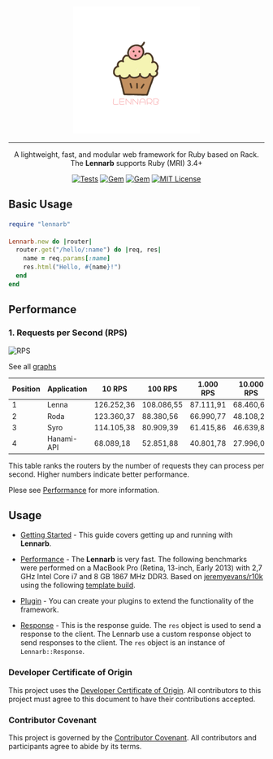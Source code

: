 <div align="center">
  <picture>
    <img alt="Lennarb" src="logo/lennarb.png" width="250">
  </picture>

---

A lightweight, fast, and modular web framework for Ruby based on Rack. The **Lennarb** supports Ruby (MRI) 3.4+

[![Tests](https://github.com/aristotelesbr/lennarb/workflows/rubyby-tests/badge.svg)](https://github.com/aristotelesbr/lennarb)
[![Gem](https://img.shields.io/gem/v/lennarb.svg)](https://rubygems.org/gems/lennarb)
[![Gem](https://img.shields.io/gem/dt/lennarb.svg)](https://rubygems.org/gems/lennarb)
[![MIT License](https://img.shields.io/:License-MIT-blue.svg)](https://tldrlegal.com/license/mit-license)
</div>

## Basic Usage

```ruby
require "lennarb"

Lennarb.new do |router|
  router.get("/hello/:name") do |req, res|
    name = req.params[:name]
    res.html("Hello, #{name}!")
  end
end
```

## Performance

### 1. Requests per Second (RPS)

![RPS](https://raw.githubusercontent.com/aristotelesbr/lennarb/main/benchmark/rps.png)

See all [graphs](https://github.com/aristotelesbr/lennarb/blob/main/benchmark)

| Position | Application | 10 RPS     | 100 RPS    | 1.000 RPS | 10.000 RPS |
| -------- | ----------- | ---------- | ---------- | --------- | ---------- |
| 1        | Lenna       | 126.252,36 | 108.086,55 | 87.111,91 | 68.460,64  |
| 2        | Roda        | 123.360,37 | 88.380,56  | 66.990,77 | 48.108,29  |
| 3        | Syro        | 114.105,38 | 80.909,39  | 61.415,86 | 46.639,81  |
| 4        | Hanami-API  | 68.089,18  | 52.851,88  | 40.801,78 | 27.996,00  |

This table ranks the routers by the number of requests they can process per second. Higher numbers indicate better performance.

Plese see [Performance](https://aristotelesbr.github.io/lennarb/guides/performance/index.html) for more information.

## Usage

- [Getting Started](https://aristotelesbr.github.io/lennarb/guides/getting-started/index) - This guide covers getting up and running with **Lennarb**.

- [Performance](https://aristotelesbr.github.io/lennarb/guides/performance/index.html) - The **Lennarb** is very fast. The following benchmarks were performed on a MacBook Pro (Retina, 13-inch, Early 2013) with 2,7 GHz Intel Core i7 and 8 GB 1867 MHz DDR3. Based on [jeremyevans/r10k](https://github.com/jeremyevans/r10k) using the following [template build](static/r10k/build/lennarb.rb).

- [Plugin](https://aristotelesbr.github.io/lennarb/guides/plugin/index.html) - You can create your plugins to extend the functionality of the framework.

- [Response](https://aristotelesbr.github.io/lennarb/guides/response/index.html) - This is the response guide.
    The `res` object is used to send a response to the client. The Lennarb use a custom response object to send responses to the client. The `res` object is an instance of `Lennarb::Response`.

### Developer Certificate of Origin

This project uses the [Developer Certificate of Origin](https://developercertificate.org/). All contributors to this project must agree to this document to have their contributions accepted.

### Contributor Covenant

This project is governed by the [Contributor Covenant](https://www.contributor-covenant.org/). All contributors and participants agree to abide by its terms.
